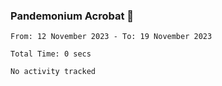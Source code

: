 ### Pandemonium Acrobat 🤸

<!--START_SECTION:waka-->

```all_time
From: 12 November 2023 - To: 19 November 2023

Total Time: 0 secs

No activity tracked
```

<!--END_SECTION:waka-->
